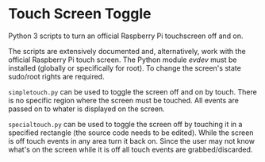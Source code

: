 # Touch Screen Toggle

Python 3 scripts to turn an official Raspberry Pi touchscreen off and on.

The scripts are extensively documented and, alternatively, work with the official Raspberry Pi touch screen. The Python module _evdev_ must be installed (globally or specifically for root). To change the screen's state sudo/root rights are required.

`simpletouch.py` can be used to toggle the screen off and on by touch. There is no specific region where the screen must be touched. All events are passed on to whater is displayed on the screen.

`specialtouch.py` can be used to toggle the screen off by touching it in a specified rectangle (the source code needs to be edited). While the screen is off touch events in any area turn it back on. Since the user may not know what's on the screen while it is off all touch events are grabbed/discarded.
